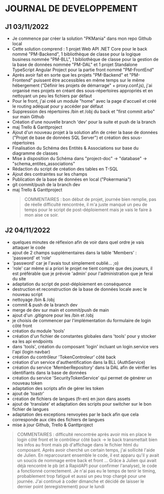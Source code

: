 # JOURNAL DE DEVELOPPEMENT

## J1 03/11/2022

- Je commence par créer la solution "PKMania" dans mon repo Github local
- Cette solution comprend : 1 projet Web API .NET Core pour le back nommé "PM-Backend", 1 bibliothèque de classe pour la logique business nommée "PM-BLL", 1 bibliothèque de classe pour la gestion de la base de données nommée "PM-DAL" et 1 projet Standalone TypeScript Angular Project pour la partie front nommé "PM-FrontEnd"
- Après avoir fait en sorte que les projets "PM-Backend" et "PM-Frontend" puissent être accessibles en même temps sur le même hébergement ("Définir les projets de démarrage" + proxy.conf.js), j'ai organisé mes projets en créant des sous-répertoires appropriés et en nettoyant un peu les fichiers par défaut
- Pour le front, j'ai créé un module "home" avec la page d'accueil et créé le routing adéquat pour y accéder par défaut
- Suppression des répertoires /bin et /obj du back et "first commit arbo" sur main Github
- Création d'une nouvelle branch 'dev' pour la suite et push de la branch
- maj Trello & Ganttproject
- Ajout d'un nouveau projet à la solution afin de créer la base de données ("Projet de base de données SQL Server") et création des sous-répertoires
- Finalisation du Schéma des Entités & Associations sur base du diagramme de classes
- Mise à disposition du Schéma dans "project-doc" -> "database" -> "schema_entites_associations"
- Rédaction du script de création des tables en T-SQL
- Ajout des contraintes sur les champs
- Publication de la base de données en local ("Pokermania")
- git commit/push de la branch dev
- maj Trello & Ganttproject
  > COMMENTAIRES : bon début de projet, journée bien remplie, pas de réelle difficulté rencontrée, il m'a juste manqué un peu de temps pour le script de post-déploiement mais je vais le faire à mon aise ce soir.

## J2 04/11/2022

- quelques minutes de réflexion afin de voir dans quel ordre je vais attaquer le code
- ajout de 2 champs supplémentaires dans la table 'Members' : 'password' et 'role'
- 'password' car je l'avais tout simplement oublié... ;o)
- 'role' car même si a priori le projet ne tient compte que des joueurs, il est préférable que je prévoie 'admin' pour l'administration que je ferai du site
- adaptation du script de post-déploiement en conséquence
- destruction et reconstruction de la base de données locale avec le nouveau script
- nettoyage /bin & /obj
- commit & push de la branch dev
- merge de dev sur main et commit/push de main
- ajout d'un .gitignore pour les /bin et /obj
- je choisis de commencer par l'implémentation du formulaire de login côté front
- création du module 'tools'
- création d'un fichier de constantes globales dans 'tools' pour y stocker ea les api endpoints
- dans 'tools', création du composant 'login' incluant un login.service vers l'api (login navbar)
- création du contrôleur 'TokenControleur' côté back
- création d'un service d'authentification dans la BLL (AuthService)
- création du service 'MemberRepository' dans la DAL afin de vérifier les identifiants dans la base de données
- création du service 'SecurityTokenService' qui permet de générer un nouveau token
- adaptation des scripts afin de gérer les token
- ajout de 'toastr'
- création de fichiers de langues (fr-en) en json dans assets
- ajout de 'translate' et adaptation des scripts pour switcher sur le bon fichier de langues
- adaptation des exceptions renvoyées par le back afin que cela corresponde aux clés des fichiers de langues
- mise à jour Github, Trello & Ganttproject
> COMMENTAIRES : difficulté rencontrée après avoir mis en place le login côté front et le contrôleur côté back -> le back transmettait bien les infos au front mais pb d'affichage dans le fichier html du composant.
> Après avoir cherché un certain temps, j'ai sollicité l'aide de Julien. En reparcourant ensemble le code, il est apparu qu'il y avait un soucis de nommage entre back et front ...
> Grâce à Julien qui avait déjà rencontré le pb (et à RapidAPI pour confirmer l'analyse), le code a fonctionné correctement.
> Je n'ai pas eu le temps de tenir le timing, probablement trop fatigué et aussi un peu trop chargé pour une journée.
> J'ai continué à coder dimanche et décidé de laisser le dernier point (enregistrement) pour le lundi


